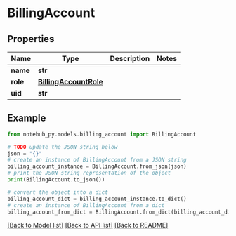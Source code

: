 # BillingAccount

## Properties

| Name     | Type                                            | Description | Notes |
| -------- | ----------------------------------------------- | ----------- | ----- |
| **name** | **str**                                         |             |
| **role** | [**BillingAccountRole**](BillingAccountRole.md) |             |
| **uid**  | **str**                                         |             |

## Example

```python
from notehub_py.models.billing_account import BillingAccount

# TODO update the JSON string below
json = "{}"
# create an instance of BillingAccount from a JSON string
billing_account_instance = BillingAccount.from_json(json)
# print the JSON string representation of the object
print(BillingAccount.to_json())

# convert the object into a dict
billing_account_dict = billing_account_instance.to_dict()
# create an instance of BillingAccount from a dict
billing_account_from_dict = BillingAccount.from_dict(billing_account_dict)
```

[[Back to Model list]](../README.md#documentation-for-models) [[Back to API list]](../README.md#documentation-for-api-endpoints) [[Back to README]](../README.md)
